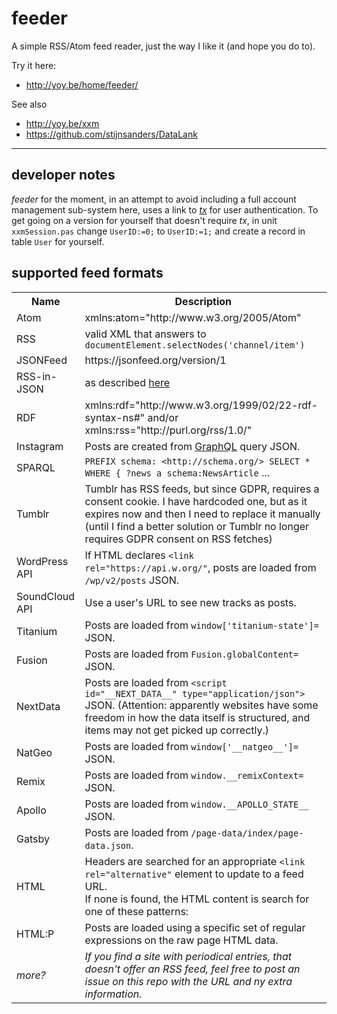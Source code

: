 # feeder
A simple RSS/Atom feed reader, just the way I like it (and hope you do to).

Try it here:
* http://yoy.be/home/feeder/

See also
* http://yoy.be/xxm
* https://github.com/stijnsanders/DataLank

----

## developer notes

_feeder_ for the moment, in an attempt to avoid including a full account management sub-system here, uses a link to [_tx_](https://github.com/stijnsanders/tx#tx) for user authentication. To get going on a version for yourself that doesn't require _tx_, in unit `xxmSession.pas` change `UserID:=0;` to `UserID:=1;` and create a record in table `User` for yourself.

## supported feed formats

<table>
<tr>
<th>Name</th>
<th>Description</th>
</tr>

<tr>	
<td>Atom</td>
<td>xmlns:atom="http://www.w3.org/2005/Atom"</td>
</tr>

<tr>
<td>RSS</td>
<td>valid XML that answers to <code>documentElement.selectNodes('channel/item')</code></td>
</tr>

<tr>
<td>JSONFeed</td>
<td>https://jsonfeed.org/version/1</td>
</tr>

<tr>
<td>RSS-in-JSON</td>
<td>as described <a href="https://github.com/scripting/Scripting-News/blob/master/rss-in-json/README.md">here</a></td>
</tr>

<tr>
<td>RDF</td>
<td>xmlns:rdf="http://www.w3.org/1999/02/22-rdf-syntax-ns#" and/or xmlns:rss="http://purl.org/rss/1.0/"</td>
</tr>

<tr>
<td>Instagram</td>
<td>Posts are created from <a href="https://graphql.org/">GraphQL</a> query JSON.</td>
</tr>

<tr>
<td>SPARQL</td>
<td><code>PREFIX schema: &lt;http://schema.org/&gt; SELECT * WHERE { ?news a schema:NewsArticle</code> ...</td>
</td>
</tr>

<tr>
<td>Tumblr</td>
<td>Tumblr has RSS feeds, but since GDPR, requires a consent cookie. I have hardcoded one, but as it expires now and then I need to replace it manually (until I find a better solution or Tumblr no longer requires GDPR consent on RSS fetches)</td>
</tr>

<tr>
<td>WordPress API</td>
<td>If HTML declares <code>&lt;link rel="https://api.w.org/"</code>, posts are loaded from <code>/wp/v2/posts</code> JSON.</td>
</tr>

<tr>
<td>SoundCloud API</td>
<td>Use a user's URL to see new tracks as posts.</td>
</tr>

<tr>
<td>Titanium</td>
<td>Posts are loaded from <code>window['titanium-state']=</code> JSON.</td>
</tr>

<tr>
<td>Fusion</td>
<td>Posts are loaded from <code>Fusion.globalContent=</code> JSON.</td>
</tr>

<tr>
<td>NextData</td>
<td>Posts are loaded from <code>&lt;script id="__NEXT_DATA__" type="application/json"&gt;</code> JSON.
(Attention: apparently websites have some freedom in how the data itself is structured, and items may not get picked up correctly.)</td>
</tr>

<tr>
<td>NatGeo</td>
<td>Posts are loaded from <code>window['__natgeo__']=</code> JSON.</td>
</tr>

<tr>
<td>Remix</td>
<td>Posts are loaded from <code>window.__remixContext=</code> JSON.</td>
</tr>

<tr>
<td>Apollo</td>
<td>Posts are loaded from <code>window.__APOLLO_STATE__</code> JSON.</td>
</tr>

<tr>
<td>Gatsby</td>
<td>Posts are loaded from <code>/page-data/index/page-data.json</code>.</td>
</tr>

<tr>
<td>HTML</td>
<td>Headers are searched for an appropriate <code>&lt;link rel="alternative"</code> element to update to a feed URL.<br />
If none is found, the HTML content is search for one of these patterns:
</td>
</tr>

<tr>
<td>HTML:P</td>
<td>Posts are loaded using a specific set of regular expressions on the raw page HTML data.</code>
</td>
</tr>

<tr>
<td><i>more?</i></td>
<td><i>If you find a site with periodical entries, that doesn't offer an RSS feed, feel free to post an issue on this repo with the URL and ny extra information.</i></td>
</tr>

</table>